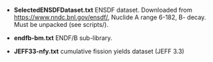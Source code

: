 
- **SelectedENSDFDataset.txt** ENSDF dataset. Downloaded from https://www.nndc.bnl.gov/ensdf/, Nuclide A range 6-182, B- decay. Must be unpacked (see scripts/).

- **endfb-bm.txt** ENDF/B sub-library.

- **JEFF33-nfy.txt** cumulative fission yields dataset (JEFF 3.3)
